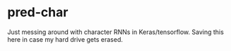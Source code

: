 # pred-char
Just messing around with character RNNs in Keras/tensorflow. Saving this here in case my hard drive gets erased.
